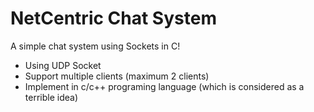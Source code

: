 # NetCentric Chat System

 A simple chat system using Sockets in C!
  - Using UDP Socket
  - Support multiple clients (maximum 2 clients)
  - Implement in c/c++ programing language (which is considered as a terrible idea)
